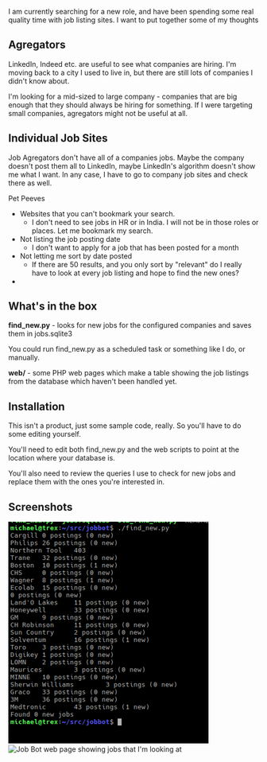 I am currently searching for a new role, and have been spending some real quality time with job listing sites. I want to put together some of my thoughts

Agregators
----------

LinkedIn, Indeed etc. are useful to see what companies are hiring. I'm moving back to a city I used to live in, but there are still lots of companies I didn't know about. 

I'm looking for a mid-sized to large company - companies that are big enough that they should always be hiring for something. If I were targeting small companies, agregators might not be useful at all. 

Individual Job Sites
--------------------

Job Agregators don't have all of a companies jobs. Maybe the company doesn't post them all to LinkedIn, maybe LinkedIn's algorithm doesn't show me what I want. In any case, I have to go to company job sites and check there as well. 

Pet Peeves

* Websites that you can't bookmark your search. 
    - I don't need to see jobs in HR or in India. I will not be in those roles or places. Let me bookmark my search.
* Not listing the job posting date
    - I don't want to apply for a job that has been posted for a month
* Not letting me sort by date posted
    - If there are 50 results, and you only sort by "relevant" do I really have to look at every job listing and hope to find the new ones? 
* 

What's in the box
-----------------

**find_new.py** - looks for new jobs for the configured companies and saves them in jobs.sqlite3

You could run find_new.py as a scheduled task or something like I do, or manually. 

**web/** - some PHP web pages which make a table showing the job listings from the database which haven't been handled yet.

Installation
------------

This isn't a product, just some sample code, really. So you'll have to do some editing yourself.

You'll need to edit both find_new.py and the web scripts to point at the location where your database is.

You'll also need to review the queries I use to check for new jobs and replace them with the ones you're interested in.

Screenshots
-----------

![Job Bot checking for new jobs](jobbot.png)
![Job Bot web page showing jobs that I'm looking at](webview.png)
